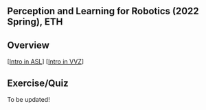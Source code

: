 ## Perception and Learning for Robotics (2022 Spring), ETH

## Overview

[[Intro in ASL](https://asl.ethz.ch/education/lectures/perception_and_learning_for_robotics.html)] [[Intro in VVZ](http://www.vvz.ethz.ch/Vorlesungsverzeichnis/lerneinheit.view?semkez=2021S&ansicht=KATALOGDATEN&lerneinheitId=153369&lang=en)]

## Exercise/Quiz

To be updated!